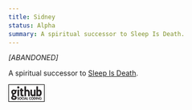 ```yaml
---
title: Sidney
status: Alpha
summary: A spiritual successor to Sleep Is Death.
---
```


_[ABANDONED]_

A spiritual successor to [Sleep Is Death](http://sleepisdeath.net).

[![Github project](/images/github.png)]()

